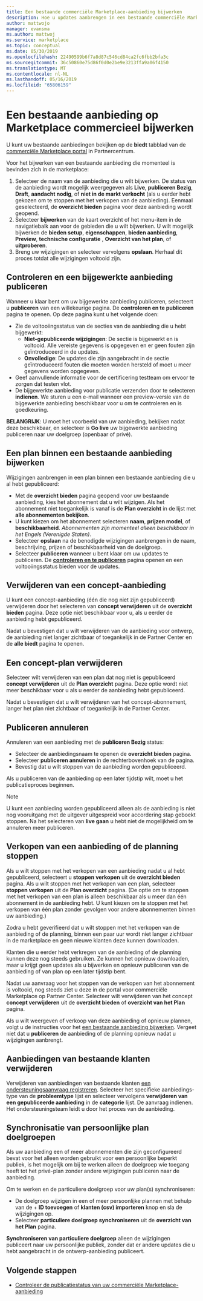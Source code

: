 ```yaml
---
title: Een bestaande commerciële Marketplace-aanbieding bijwerken
description: Hoe u updates aanbrengen in een bestaande commerciële Marketplace-aanbieding, zoals bewerken, verwijderen van een concept, een aanvraag publiceren wordt geannuleerd, stopt u een aanbieding of van plan zijn verkopen en synchronisatie van persoonlijke doelgroepen.
author: mattwojo
manager: evansma
ms.author: mattwoj
ms.service: marketplace
ms.topic: conceptual
ms.date: 05/30/2019
ms.openlocfilehash: 22490599b6f7a8d87c546cd84ca2fc6fbb2bfa3c
ms.sourcegitcommit: 36c50860e75d86f0d0e2be9e3213ffa9a06f4150
ms.translationtype: MT
ms.contentlocale: nl-NL
ms.lasthandoff: 05/16/2019
ms.locfileid: "65806159"
---
```

# <a name="update-an-existing-offer-in-the-commercial-marketplace"></a>Een bestaande aanbieding op Marketplace commercieel bijwerken

U kunt uw bestaande aanbiedingen bekijken op de **biedt** tabblad van de [commerciële Marketplace portal](https://partner.microsoft.com/dashboard/commercial-marketplace/offers) in Partnercentrum.

Voor het bijwerken van een bestaande aanbieding die momenteel is bevinden zich in de marketplace: 

1. Selecteer de naam van de aanbieding die u wilt bijwerken. De status van de aanbieding wordt mogelijk weergegeven als **Live**, **publiceren Bezig**, **Draft**, **aandacht nodig**, of **niet in de markt verkocht** (als u eerder hebt gekozen om te stoppen met het verkopen van de aanbieding). Eenmaal geselecteerd, de **overzicht bieden** pagina voor deze aanbieding wordt geopend.
2. Selecteer **bijwerken** van de kaart overzicht of het menu-item in de navigatiebalk aan voor de gebieden die u wilt bijwerken. U wilt mogelijk bijwerken de **bieden setup**, **eigenschappen**, **bieden aanbieding**, **Preview**, **technische configuratie** , **Overzicht van het plan**, of **uitproberen**. 
3. Breng uw wijzigingen en selecteer vervolgens **opslaan**. Herhaal dit proces totdat alle wijzigingen voltooid zijn.

## <a name="review-and-publish-an-updated-offer"></a>Controleren en een bijgewerkte aanbieding publiceren

Wanneer u klaar bent om uw bijgewerkte aanbieding publiceren, selecteert u **publiceren** van een willekeurige pagina. De **controleren en te publiceren** pagina te openen. Op deze pagina kunt u het volgende doen:


- Zie de voltooiingsstatus van de secties van de aanbieding die u hebt bijgewerkt: 
    - **Niet-gepubliceerde wijzigingen**: De sectie is bijgewerkt en is voltooid. Alle vereiste gegevens is opgegeven en er geen fouten zijn geïntroduceerd in de updates.
    - **Onvolledige**: De updates die zijn aangebracht in de sectie geïntroduceerd fouten die moeten worden hersteld of moet u meer gegevens worden opgegeven.
- Geef aanvullende informatie voor de certificering testteam om ervoor te zorgen dat testen vlot.
- De bijgewerkte aanbieding voor publicatie verzenden door te selecteren **indienen**.  We sturen u een e-mail wanneer een preview-versie van de bijgewerkte aanbieding beschikbaar voor u om te controleren en is goedkeuring.

**BELANGRIJK**: U moet het voorbeeld van uw aanbieding, bekijken nadat deze beschikbaar, en selecteer is **Go live** uw bijgewerkte aanbieding publiceren naar uw doelgroep (openbaar of privé).

## <a name="update-a-plan-within-an-existing-offer"></a>Een plan binnen een bestaande aanbieding bijwerken

Wijzigingen aanbrengen in een plan binnen een bestaande aanbieding die u al hebt gepubliceerd:

- Met de **overzicht bieden** pagina geopend voor uw bestaande aanbieding, kies het abonnement dat u wilt wijzigen. Als het abonnement niet toegankelijk is vanaf is de **Plan overzicht** in de lijst met **alle abonnementen bekijken**.
- U kunt kiezen om het abonnement selecteren **naam**, **prijzen model**, of **beschikbaarheid**. *Abonnementen zijn momenteel alleen beschikbaar in het Engels (Verenigde Staten)*.
- Selecteer **opslaan** na de benodigde wijzigingen aanbrengen in de naam, beschrijving, prijzen of beschikbaarheid van de doelgroep. 
- Selecteer **publiceren** wanneer u bent klaar om uw updates te publiceren. De **[controleren en te publiceren](#review-and-publish-an-updated-offer)** pagina openen en een voltooiingsstatus bieden voor de updates. 

## <a name="delete-a-draft-offer"></a>Verwijderen van een concept-aanbieding

U kunt een concept-aanbieding (één die nog niet zijn gepubliceerd) verwijderen door het selecteren van **concept verwijderen** uit de **overzicht bieden** pagina. Deze optie niet beschikbaar voor u, als u eerder de aanbieding hebt gepubliceerd.

Nadat u bevestigen dat u wilt verwijderen van de aanbieding voor ontwerp, de aanbieding niet langer zichtbaar of toegankelijk in de Partner Center en de **alle biedt** pagina te openen.

## <a name="delete-a-draft-plan"></a>Een concept-plan verwijderen

Selecteer wilt verwijderen van een plan dat nog niet is gepubliceerd **concept verwijderen** uit de **Plan overzicht** pagina. Deze optie wordt niet meer beschikbaar voor u als u eerder de aanbieding hebt gepubliceerd.

Nadat u bevestigen dat u wilt verwijderen van het concept-abonnement, langer het plan niet zichtbaar of toegankelijk in de Partner Center.

## <a name="cancel-publishing"></a>Publiceren annuleren

Annuleren van een aanbieding met de **publiceren Bezig** status:

- Selecteer de aanbiedingsnaam te openen de **overzicht bieden** pagina. 
- Selecteer **publiceren annuleren** in de rechterbovenhoek van de pagina.
- Bevestig dat u wilt stoppen van de aanbieding worden gepubliceerd. 

Als u publiceren van de aanbieding op een later tijdstip wilt, moet u het publicatieproces beginnen.

> [!NOTE]
> U kunt een aanbieding worden gepubliceerd alleen als de aanbieding is niet nog vooruitgang met de uitgever uitgespreid voor accordering stap geboekt stoppen. Na het selecteren van **live gaan** u hebt niet de mogelijkheid om te annuleren meer publiceren.

## <a name="stop-selling-an-offer-or-plan"></a>Verkopen van een aanbieding of de planning stoppen

Als u wilt stoppen met het verkopen van een aanbieding nadat u al hebt gepubliceerd, selecteert u **stoppen verkopen** uit de **overzicht bieden** pagina. Als u wilt stoppen met het verkopen van een plan, selecteer **stoppen verkopen** uit de **Plan overzicht** pagina. (De optie om te stoppen met het verkopen van een plan is alleen beschikbaar als u meer dan één abonnement in de aanbieding hebt. U kunt kiezen om te stoppen met het verkopen van één plan zonder gevolgen voor andere abonnementen binnen uw aanbieding.)

Zodra u hebt geverifieerd dat u wilt stoppen met het verkopen van de aanbieding of de planning, binnen een paar uur wordt niet langer zichtbaar in de marketplace en geen nieuwe klanten deze kunnen downloaden. 

Klanten die u eerder hebt verkregen van de aanbieding of de planning kunnen deze nog steeds gebruiken. Ze kunnen het opnieuw downloaden, maar u krijgt geen updates als u bijwerken en opnieuw publiceren van de aanbieding of van plan op een later tijdstip bent. 

Nadat uw aanvraag voor het stoppen van de verkopen van het abonnement is voltooid, nog steeds ziet u deze in de portal voor commerciële Marketplace op Partner Center. Selecteer wilt verwijderen van het concept **concept verwijderen** uit de **overzicht bieden** of **overzicht van het Plan** pagina. 

Als u wilt weergeven of verkoop van deze aanbieding of opnieuw plannen, volgt u de instructies voor het [een bestaande aanbieding bijwerken](#update-an-existing-offer-in-the-commercial-marketplace). Vergeet niet dat u **publiceren** de aanbieding of de planning opnieuw nadat u wijzigingen aanbrengt.

## <a name="remove-offers-from-existing-customers"></a>Aanbiedingen van bestaande klanten verwijderen

Verwijderen van aanbiedingen van bestaande klanten [een ondersteuningsaanvraag registreren](https://support.microsoft.com/supportforbusiness/productselection?sapId=48734891-ee9a-5d77-bf29-82bf8d8111ff). Selecteer het specifieke aanbiedings-type van de **probleemtype** lijst en selecteer vervolgens **verwijderen van een gepubliceerde aanbieding** in de **categorie** lijst. De aanvraag indienen. Het ondersteuningsteam leidt u door het proces van de aanbieding.

## <a name="sync-private-plan-audiences"></a>Synchronisatie van persoonlijke plan doelgroepen

Als uw aanbieding een of meer abonnementen die zijn geconfigureerd bevat voor het alleen worden gebruikt voor een persoonlijke beperkt publiek, is het mogelijk om bij te werken alleen de doelgroep wie toegang heeft tot het privé-plan zonder andere wijzigingen publiceren naar de aanbieding. 

Om te werken en de particuliere doelgroep voor uw plan(s) synchroniseren:

- De doelgroep wijzigen in een of meer persoonlijke plannen met behulp van de + **ID toevoegen** of **klanten (csv) importeren** knop en sla de wijzigingen op.
- Selecteer **particuliere doelgroep synchroniseren** uit de **overzicht van het Plan** pagina.

**Synchroniseren van particuliere doelgroep** alleen de wijzigingen publiceert naar uw persoonlijke publiek, zonder dat er andere updates die u hebt aangebracht in de ontwerp-aanbieding publiceert.

## <a name="next-steps"></a>Volgende stappen

- [Controleer de publicatiestatus van uw commerciële Marketplace-aanbieding](./publishing-status.md)
